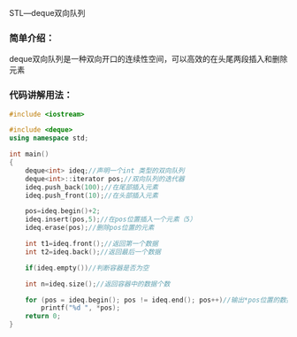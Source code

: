 <!--more-->
STL—deque双向队列
### 简单介绍： ###
deque双向队列是一种双向开口的连续性空间，可以高效的在头尾两段插入和删除元素
### 代码讲解用法： ###
```cpp
#include <iostream>

#include <deque>
using namespace std;

int main()
{
    deque<int> ideq;//声明一个int 类型的双向队列
    deque<int>::iterator pos;//双向队列的迭代器
    ideq.push_back(100);//在尾部插入元素
    ideq.push_front(10);//在头部插入元素

    pos=ideq.begin()+2;
    ideq.insert(pos,5);//在pos位置插入一个元素（5）
    ideq.erase(pos);//删除pos位置的元素

    int t1=ideq.front();//返回第一个数据
    int t2=ideq.back();//返回最后一个数据

    if(ideq.empty())//判断容器是否为空

    int n=ideq.size();//返回容器中的数据个数

    for (pos = ideq.begin(); pos != ideq.end(); pos++)//输出*pos位置的数据
        printf("%d ", *pos);
    return 0;
}

```
